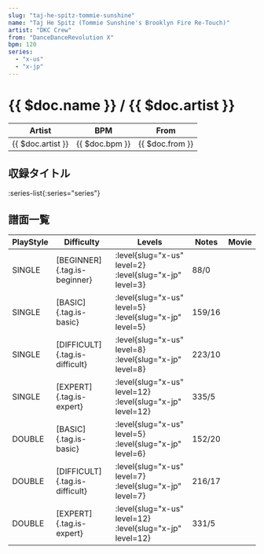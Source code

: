 ```yaml
---
slug: "taj-he-spitz-tommie-sunshine"
name: "Taj He Spitz (Tommie Sunshine's Brooklyn Fire Re-Touch)"
artist: "DKC Crew"
from: "DanceDanceRevolution X"
bpm: 120
series:
  - "x-us"
  - "x-jp"
---
```


# {{ $doc.name }} / {{ $doc.artist }}

|Artist|BPM|From|
|------|---|----|
|{{ $doc.artist }}|{{ $doc.bpm }}|{{ $doc.from }}|

## 収録タイトル

:series-list{:series="series"}

## 譜面一覧

|PlayStyle|Difficulty|Levels|Notes|Movie|
|---------|----------|------|-----|-----|
|SINGLE|[BEGINNER]{.tag.is-beginner}|<div class="field is-grouped is-grouped-multiline"> :level{slug="x-us" level=2} :level{slug="x-jp" level=3}</div>|88/0||
|SINGLE|[BASIC]{.tag.is-basic}|<div class="field is-grouped is-grouped-multiline"> :level{slug="x-us" level=5} :level{slug="x-jp" level=5}</div>|159/16||
|SINGLE|[DIFFICULT]{.tag.is-difficult}|<div class="field is-grouped is-grouped-multiline"> :level{slug="x-us" level=8} :level{slug="x-jp" level=8}</div>|223/10||
|SINGLE|[EXPERT]{.tag.is-expert}|<div class="field is-grouped is-grouped-multiline"> :level{slug="x-us" level=12} :level{slug="x-jp" level=12}</div>|335/5||
|DOUBLE|[BASIC]{.tag.is-basic}|<div class="field is-grouped is-grouped-multiline"> :level{slug="x-us" level=5} :level{slug="x-jp" level=6}</div>|152/20||
|DOUBLE|[DIFFICULT]{.tag.is-difficult}|<div class="field is-grouped is-grouped-multiline"> :level{slug="x-us" level=7} :level{slug="x-jp" level=7}</div>|216/17||
|DOUBLE|[EXPERT]{.tag.is-expert}|<div class="field is-grouped is-grouped-multiline"> :level{slug="x-us" level=12} :level{slug="x-jp" level=12}</div>|331/5||
